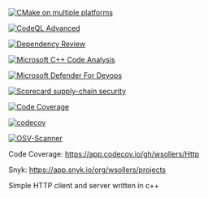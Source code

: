 [![CMake on multiple platforms](https://github.com/wsollers/Http/actions/workflows/cmake-multi-platform.yml/badge.svg)](https://github.com/wsollers/Http/actions/workflows/cmake-multi-platform.yml)

[![CodeQL Advanced](https://github.com/wsollers/Http/actions/workflows/codeql-advanced.yml/badge.svg)](https://github.com/wsollers/Http/actions/workflows/codeql-advanced.yml)

[![Dependency Review](https://github.com/wsollers/Http/actions/workflows/dependency-review.yml/badge.svg)](https://github.com/wsollers/Http/actions/workflows/dependency-review.yml)

[![Microsoft C++ Code Analysis](https://github.com/wsollers/Http/actions/workflows/msvc.yml/badge.svg)](https://github.com/wsollers/Http/actions/workflows/msvc.yml)

[![Microsoft Defender For Devops](https://github.com/wsollers/Http/actions/workflows/defender-for-devops.yml/badge.svg)](https://github.com/wsollers/Http/actions/workflows/defender-for-devops.yml)

[![Scorecard supply-chain security](https://github.com/wsollers/Http/actions/workflows/scorecard.yml/badge.svg)](https://github.com/wsollers/Http/actions/workflows/scorecard.yml)

[![Code Coverage](https://github.com/wsollers/Http/actions/workflows/code-coverage.yml/badge.svg)](https://github.com/wsollers/Http/actions/workflows/code-coverage.yml)

[![codecov](https://codecov.io/gh/wsollers/Http/branch/master/graph/badge.svg?token=8YMQBRIEGO)](https://codecov.io/gh/wsollers/Http)

[![OSV-Scanner](https://github.com/wsollers/Http/actions/workflows/osv-scanner.yml/badge.svg)](https://github.com/wsollers/Http/actions/workflows/osv-scanner.yml)

Code Coverage: https://app.codecov.io/gh/wsollers/Http

Snyk: https://app.snyk.io/org/wsollers/projects

Simple HTTP client and server written in c++

